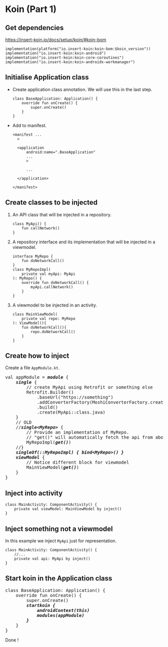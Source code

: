 # Koin (Part 1)

## Get dependencies
https://insert-koin.io/docs/setup/koin/#koin-bom  
```
implementation(platform("io.insert-koin:koin-bom:$koin_version"))
implementation("io.insert-koin:koin-android")
implementation("io.insert-koin:koin-core-coroutines")
implementation("io.insert-koin:koin-androidx-workmanager")
```

## Initialise Application class
- Create application class annotation. We will use this in the last step.
  ```
  class BaseApplication: Application() {
      override fun onCreate() {
          super.onCreate()
      }
  }
  ```
- Add to manifest.
  ```
  <manifest ...
    >

    <application
        android:name=".BaseApplication"
        ...
        >

        ...

    </application>

  </manifest>
  ```

## Create classes to be injected

1. An API class that will be injected in a repository.
   ```
   class MyApi() {
       fun callNetwork()
   }
   ```
2. A repository interface and its implementation that will be injected in a viewmodel.
   ```
   interface MyRepo {
       fun doNetworkCall()
   }
   class MyRepoImpl(
       private val myApi: MyApi
   ): MyRepo() {
       override fun doNetworkCall() {
           myApi.callNetwork()
       }
   }
   ```
3. A viewmodel to be injected in an activity.
   ```
   class MainViewModel(
       private val repo: MyRepo
   ): ViewModel(){
       fun doNetworkCall(){
           repo.doNetworkCall()
       }
   }
   ```

## Create how to inject

Create a file `AppModule.kt`.
<pre>
val appModule = <b><i>module</i></b> {
    <b><i>single</i></b> {
        // create MyApi using Retrofit or something else
        Retrofit.Builder()
            .baseUrl("https://something")
            .addConverterFactory(MoshiConverterFactory.create())
            .build()
            .create(MyApi::class.java)
    }
    // OLD
    //<b><i>single&lt;MyRepo&gt;</i></b> {
        // Provide an implementation of MyRepo.
        // "get()" will automatically fetch the api from above "single" block.
        MyRepoImpl(<b><i>get()</i></b>)
    //}
    <b><i>singleOf(::MyRepoImpl) { bind&lt;MyRepo&gt;() }</i></b>
    <b><i>viewModel</i></b> {
        // Notice different block for viewmodel
        MainViewModel(<b><i>get()</i></b>)
    }
}
</pre>

## Inject into activity

```
class MainActivity: ComponentActivity() {
    private val viewModel: MainViewModel by inject()
}
```

## Inject something not a viewmodel

In this example we inject `MyApi` just for representation.
```
class MainActivity: ComponentActivity() {
    //...
    private val api: MyApi by inject()
}
```

## Start koin in the Application class
<pre>
class BaseApplication: Application() {
    override fun onCreate() {
        super.onCreate()
        <b><i>startkoin {
            androidContext(this)
            modules(appModule)
        }</i></b>
    }
}
</pre>

Done !
